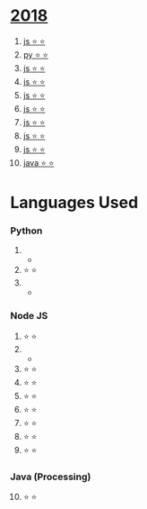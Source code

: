 # [2018](https://adventofcode.com/2018 "2018 puzzle calendar")
1. [js  :star: :star:](https://adventofcode.com/2015/day/1 "see puzzle")
1. [py  :star: :star:](https://adventofcode.com/2015/day/2 "see puzzle")
1. [js  :star: :star:](https://adventofcode.com/2015/day/3 "see puzzle")
1. [js  :star: :star:](https://adventofcode.com/2015/day/4 "see puzzle")
1. [js  :star: :star:](https://adventofcode.com/2015/day/5 "see puzzle")
1. [js  :star: :star:](https://adventofcode.com/2015/day/6 "see puzzle")
1. [js  :star: :star:](https://adventofcode.com/2015/day/7 "see puzzle")
1. [js  :star: :star:](https://adventofcode.com/2015/day/8 "see puzzle")
1. [js  :star: :star:](https://adventofcode.com/2015/day/9 "see puzzle")
1. [java  :star: :star:](https://adventofcode.com/2015/day/9 "see puzzle")

# Languages Used
### Python
1. -
1. :star: :star:
1. -

### Node JS
1. :star: :star:
1. -
1. :star: :star:
1. :star: :star:
1. :star: :star:
1. :star: :star:
1. :star: :star:
1. :star: :star:
10. :star: :star:

### Java (Processing)
10. :star: :star: